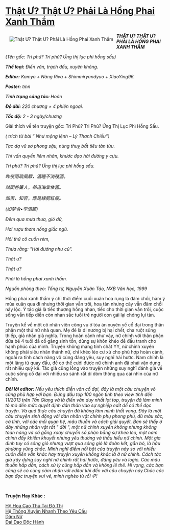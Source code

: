 <a href="https://utruyen.com/that-u-that-u-phai-la-hong-phai-xanh-tham/16369/" title="Thật Ư? Thật Ư? Phải Là Hồng Phai Xanh Thắm"><h1>Thật Ư? Thật Ư? Phải Là Hồng Phai Xanh Thắm</h1></a><div style="display:table"><img align="right" style="float: left; padding: 10px;" src="https://utruyen.com/images/story/200x260/that-u-that-u-phai-la-hong-phai-xanh-tham.jpg" alt="Thật Ư? Thật Ư? Phải Là Hồng Phai Xanh Thắm"><b><i>THẬT Ư? THẬT Ư? PHẢI LÀ HỒNG PHAI XANH THẮM</i></b><p></p><i>(Tên gốc: Tri phủ? Tri phủ? Ứng thị lục phì hồng sấu)<p></p></i><p></p><b><i>Thể loại:</i></b><i> Điền văn, trạch đấu, xuyên không.</i><p></p><b><i>Editor:</i></b><i> Kamyo + Nàng Riva + Shimmiryandyuo + XiaoYing96.</i><p></p><b><i>Poster:</i></b><i> tmn</i><p></p><b><i>Tình trạng sáng tác: </i></b><i>Hoàn</i><p></p><b><i>Độ dài: </i></b><i>220 chương + 4 phiên ngoại.</i><p></p><b><i>Tốc độ:</i></b><i> 2 - 3 ngày/chương<p></p></i><p></p>Giải thích về tên truyện gốc: Tri Phủ? Tri Phủ? Ứng Thị Lục Phì Hồng Sấu.  <p></p><p></p><i>( trích từ bài “ Như mộng lệnh – Lý Thanh Chiếu”)</i><p></p><i>Tạc dạ vũ sơ phong sậu, nùng thuỵ bất tiêu tàn tửu.</i><p></p><i>Thí vấn quyển liêm nhân, khước đạo hải đường y cựu.</i><p></p><i>Tri phủ? Tri phủ? Ứng thị lục phì hồng sấu.</i><p></p><i>昨夜雨疏風驟，濃睡不消殘酒。</i><p></p><i>試問卷簾人，卻道海棠依舊。</i><p></p><i>知否，知否，應是綠肥紅瘦。</i><p></p><i>(如梦令•李清照)</i><p></p><i>Đêm qua mưa thưa, gió dữ, </i><p></p><i>Hơi rượu thơm nồng giấc ngủ. </i><p></p><i>Hỏi thử cô cuốn rèm, </i><p></p><i>Thưa rằng: "Hải đường như cũ". </i><p></p><i>Thật ư? </i><p></p><i>Thật ư? </i><p></p><i>Phải là hồng phai xanh thắm.</i><p></p><i>Nguồn phỏng theo: Tống từ, Nguyễn Xuân Tảo, NXB Văn học, 1999<p></p></i><p></p>Hồng phai xanh thắm ý chỉ thời điểm cuối xuân hoa rụng lá đâm chồi, hàm ý mùa xuân qua đi nhưng thời gian vẫn trôi, hoa tàn nhưng cây vẫn đâm chồi nảy lộc. Ý tác giả là tiếc thương hồng nhan, tiếc cho thời gian vẫn trôi, cuộc sống vẫn tiếp diễn còn nhan sắc tuổi trẻ người con gái lại chóng lụi tàn.<p></p>Truyện kể về một cô nhân viên công vụ ở tòa án xuyên về cổ đại trong thân phận một thứ nữ nhà quan. Mẹ đẻ là di nương bị hại chết, cha ruột sủng thiếp, giả nhân giả nghĩa. Trong hoàn cảnh như vậy, nữ chính với thân phận đứa bé 4 tuổi đã cố gắng sinh tồn, dùng sự khôn khéo để đấu tranh cho hạnh phúc của mình. Truyện không mang tính chất YY, nữ chính xuyên không phải siêu nhân thánh nữ, chỉ khéo léo cư xử cho phù hợp hoàn cảnh, ngoài ra tính cách nàng vô cùng đáng yêu, suy nghĩ hài hước. Nam chính là một lãng tử quay đầu, để có thể cưới được nữ chính anh đã phải vận dụng rất nhiều quỷ kế. Tác giả cũng lồng vào truyện những suy nghĩ đánh giá về cuộc sống cổ đại với nhiều so sánh rất dí dỏm thông qua cái nhìn của nữ chính.<p></p><i><p></p></i><b><i>Đôi lời editor: </i></b><i>Nếu yêu thích điền văn cổ đại, đây là một câu chuyện vô cùng phù hợp với bạn. Đứng đầu top 100 ngôn tình theo view tính đến 11/2013 trên Tấn Giang</i><i> và là điền văn duy nhất lọt top, truyện đã làm mình tò mò đến mức quyết định dấn thân vào sự nghiệp edit để có thể đọc truyện. Và quả thực câu chuyện đã không làm mình thất vọng. Đây là một câu chuyện sinh động với dàn nhân vật chính phụ phong phú, đủ màu sắc, cá tính, với các mối quan hệ, mâu thuẫn và cách giải quyết. Bạn sẽ thấy ở đây những nhân vật rất " đời ", một nữ chính xuyên không nhưng không toàn năng và cố gắng xoay chuyển số phận bằng sự khéo léo, một nam chính đầy khiếm khuyết nhưng yêu thương và thấu hiểu nữ chính. Một gia đình tuy có sóng gió nhưng vượt qua sóng gió là đoàn kết, gắn bó, là hậu phương vững chắc. Mình nghĩ điểm nổi bật của truyện này so với nhiều cuốn điền văn khác hay truyện xuyên không khác là ở nữ chính. Cách tác giả xây dựng suy nghĩ nữ chính rất hài hước, đáng yêu và logic. Các mâu thuẫn hấp dẫn, cách xử lý cũng hấp dẫn và không lê thê. Hi vọng, các bạn cũng sẽ có cùng cảm nhận với editor khi đến với câu chuyện này.Chúc các bạn đọc truyện vui vẻ, mình nghèo từ rồi :P!</i><i><p></p></i></div><p><br><b>Truyện Hay Khác :</b></p><a href="https://utruyen.com/ho-hoa-cao-thu-tai-do-thi/486/" alt="Hộ Hoa Cao Thủ Tại Đô Thị">Hộ Hoa Cao Thủ Tại Đô Thị</a><br/><a href="https://dammyh.wordpress.com/2019/11/07/he-thong-xuyen-nhanh-theo-yeu-cau/" alt="Hệ Thống Xuyên Nhanh Theo Yêu Cầu">Hệ Thống Xuyên Nhanh Theo Yêu Cầu</a><br/><a href="https://truyenngontinhay.wordpress.com/2019/10/03/dam-nu/" alt="Dâm Nữ">Dâm Nữ</a><br/><a href="https://github.com/quanluxury/ngontinhhot/tree/master/truyenhay/9964/" alt="Đại Đạo Độc Hành">Đại Đạo Độc Hành</a><br/>